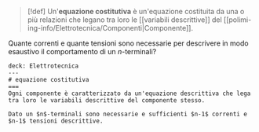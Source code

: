 >[!def]
>Un'**equazione costitutiva** è un'equazione costituita da una o più relazioni che legano tra loro le [[variabili descrittive]] del [[polimi-ing-info/Elettrotecnica/Componenti|Componente]].

Quante correnti e quante tensioni sono necessarie per descrivere in modo esaustivo il comportamento di un $n$-terminali?


```anki
deck: Elettrotecnica
---
# equazione costitutiva
===
Ogni componente è caratterizzato da un'equazione descrittiva che lega tra loro le variabili descrittive del componente stesso.

Dato un $n$-terminali sono necessarie e sufficienti $n-1$ correnti e $n-1$ tensioni descrittive.
```